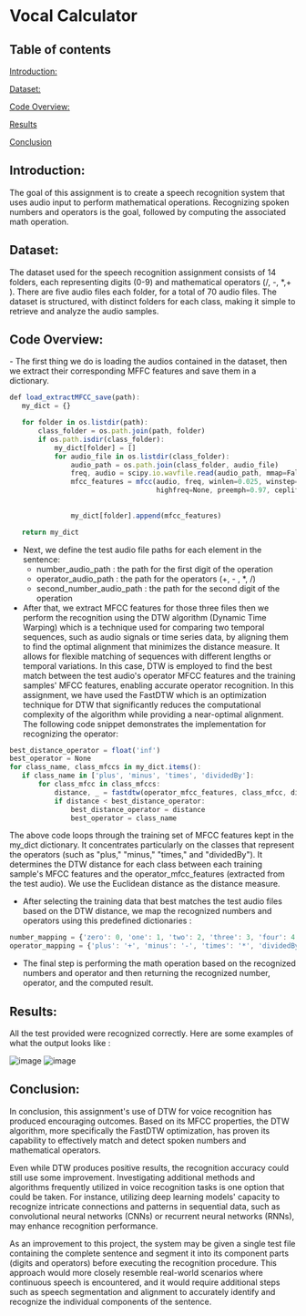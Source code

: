 # Vocal Calculator
**<h2>Table of contents</h2>**

   [Introduction:](#1.-Introduction:)
   
   [Dataset:](#2.-Dataset:)
   
   [Code Overview:](#3.-Code-Overview:)
   
   [Results](#4.-Results:)

   [Conclusion](#5.-Conclusion:)
   
<h2>Introduction: </h2>
The goal of this assignment is to create a speech recognition system that uses audio input to perform mathematical operations. Recognizing spoken numbers and operators is the goal, followed by computing the associated math operation.

<h2>Dataset:</h2>
The dataset used for the speech recognition assignment consists of 14 folders, each representing digits (0-9) and mathematical operators (/, -, *,+ ).
There are five audio files each folder, for a total of 70 audio files. The dataset is structured, with distinct folders for each class, making it simple to retrieve and analyze the audio samples.

<h2>Code Overview:</h2>
- The first thing we do is loading the audios contained in the dataset, then we extract their corresponding MFFC features and save them in a dictionary.

 ```javascript
 def load_extractMFCC_save(path):
    my_dict = {}

    for folder in os.listdir(path):
        class_folder = os.path.join(path, folder)
        if os.path.isdir(class_folder):
            my_dict[folder] = []
            for audio_file in os.listdir(class_folder):
                audio_path = os.path.join(class_folder, audio_file)
                freq, audio = scipy.io.wavfile.read(audio_path, mmap=False)
                mfcc_features = mfcc(audio, freq, winlen=0.025, winstep=0.01, numcep=13, nfilt=26, nfft=3000, lowfreq=0,
                                     highfreq=None, preemph=0.97, ceplifter=22, appendEnergy=False)
                
           
                my_dict[folder].append(mfcc_features)

    return my_dict
 ```
 
 
 - Next, we define the test audio file paths for each element in the sentence: 
    - number_audio_path : the path for the first digit of the operation
    - operator_audio_path : the path for the operators (+, - , *, /)
    - second_number_audio_path : the path for the second digit of the operation
 - After that, we extract MFCC features for those three files then we perform the recognition using the DTW algorithm (Dynamic Time Warping) which is a technique used for comparing two temporal sequences, such as audio signals or time series data, by aligning them to find the optimal alignment that minimizes the distance measure. It allows for flexible matching of sequences with different lengths or temporal variations. In this case, DTW is employed to find the best match between the test audio's operator MFCC features and the training samples' MFCC features, enabling accurate operator recognition.
In this assignment, we have used the FastDTW which is an optimization technique for DTW that significantly reduces the computational complexity of the algorithm while providing a near-optimal alignment. 
The following code snippet demonstrates the implementation for recognizing the operator: 

 ```javascript
best_distance_operator = float('inf')
best_operator = None
for class_name, class_mfccs in my_dict.items():
    if class_name in ['plus', 'minus', 'times', 'dividedBy']:
        for class_mfcc in class_mfccs:
            distance, _ = fastdtw(operator_mfcc_features, class_mfcc, dist=euclidean)
            if distance < best_distance_operator:
                best_distance_operator = distance
                best_operator = class_name
 ```
 
 The above code loops through the training set of MFCC features kept in the my_dict dictionary. It concentrates particularly on the classes that represent the operators (such as "plus," "minus," "times," and "dividedBy"). It determines the DTW distance for each class between each training sample's MFCC features and the operator_mfcc_features (extracted from the test audio). We use the Euclidean distance as the distance measure.
- After selecting the training data that best matches the test audio files based on the DTW distance, we map the recognized numbers and operators using this predefined dictionaries :

```javascript
number_mapping = {'zero': 0, 'one': 1, 'two': 2, 'three': 3, 'four': 4, 'five': 5, 'six': 6, 'seven': 7, 'eight': 8, 'nine': 9}
operator_mapping = {'plus': '+', 'minus': '-', 'times': '*', 'dividedBy': '/'}
 ```
 
 - The final step is performing the math operation based on the recognized numbers and operator and then returning the recognized number, operator, and the computed result.
 
 <h2>Results:</h2>
 All the test provided were recognized correctly.
 Here are some examples of what the output looks like :
 
![image](https://github.com/ikram28/Vocal-Calculator/assets/86806466/80d58c07-769c-45aa-a117-2e1aa956ffe2)
![image](https://github.com/ikram28/Vocal-Calculator/assets/86806466/87ac5d73-c335-455a-9ecd-82a159ccfaff)

<h2>Conclusion:</h2>
In conclusion, this assignment's use of DTW for voice recognition has produced encouraging outcomes. Based on its MFCC properties, the DTW algorithm, more specifically the FastDTW optimization, has proven its capability to effectively match and detect spoken numbers and mathematical operators.


Even while DTW produces positive results, the recognition accuracy could still use some improvement. Investigating additional methods and algorithms frequently utilized in voice recognition tasks is one option that could be taken. For instance, utilizing deep learning models' capacity to recognize intricate connections and patterns in sequential data, such as convolutional neural networks (CNNs) or recurrent neural networks (RNNs), may enhance recognition performance.

As an improvement to this project, the system may be given a single test file containing the complete sentence and segment it into its component parts (digits and operators) before executing the recognition procedure.
This approach would more closely resemble real-world scenarios where continuous speech is encountered, and it would require additional steps such as speech segmentation and alignment to accurately identify and recognize the individual components of the sentence.



 
